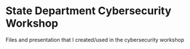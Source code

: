 # State Department Cybersecurity Workshop

Files and presentation that I created/used in the cybersecurity workshop
